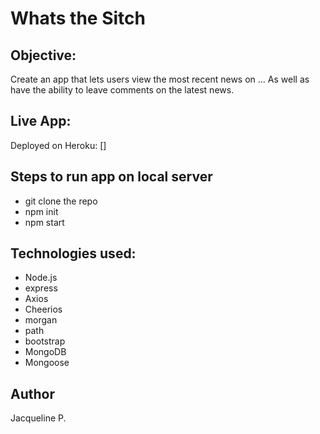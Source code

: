 # Whats the Sitch

## Objective:
Create an app that lets users view the most recent news on ... As well as have the ability to leave comments on the latest news.

## Live App:
Deployed on Heroku: []

## Steps to run app on local server
- git clone the repo
- npm init
- npm start

## Technologies used:
- Node.js
- express
- Axios
- Cheerios
- morgan
- path
- bootstrap
- MongoDB
- Mongoose

## Author
Jacqueline P.
